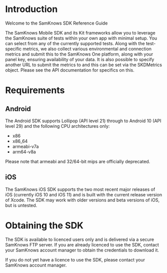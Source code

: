 # Introduction

Welcome to the SamKnows SDK Reference Guide

The SamKnows Mobile SDK and its Kit frameworks allow you to leverage the SamKnows suite of tests within your own app with minimal setup. You can select from any of the currently supported tests. Along with the test-specific metrics, we also collect various environmental and connection metrics and submit this to the SamKnows One platform, along with your panel key, ensuring availability of your data. It is also possible to specify another URL to submit the metrics to and this can be set via the SKDMetrics object. Please see the API documentation for specifics on this.

# Requirements

## Android
The Android SDK supports Lollipop (API level 21) through to Android 10 (API level 29) and the following CPU architectures only:

* x86
* x86_64
* armeabi-v7a
* arm64-v8a

Please note that armeabi and 32/64-bit mips are officially deprecated.

## iOS
The SamKnows iOS SDK supports the two most recent major releases of iOS (currently iOS 10 and iOS 11) and is built with the current release version of Xcode. The SDK may work with older versions and beta versions of iOS, but is untested.

# Obtaining the SDK

The SDK is available to licenced users only and is delivered via a secure SamKnows FTP server. If you are already licenced to use the SDK, contact your SamKnows account manager to obtain the credentials to download it.

If you do not yet have a licence to use the SDK, please contact your SamKnows account manager.
